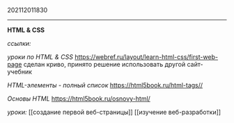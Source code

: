 202112011830
***
**HTML & CSS**

*ссылки:*

*уроки по HTML & CSS*
https://webref.ru/layout/learn-html-css/first-web-page
сделан криво, принято решение использовать другой сайт-учебник

*HTML-элементы - полный список*
https://html5book.ru/html-tags//

*Основы HTML*
https://html5book.ru/osnovy-html/

*уроки:*
[[создание первой веб-страницы]]
[[изучение веб-разработки]]